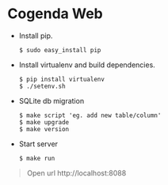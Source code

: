 Cogenda Web
===========

- Install pip.

	```
	$ sudo easy_install pip
	```

- Install virtualenv and build dependencies.

	```
	$ pip install virtualenv
	$ ./setenv.sh
	```

- SQLite db migration

    ```
    $ make script 'eg. add new table/column'
    $ make upgrade
    $ make version
    ```

- Start server

	```
	$ make run
	```
> Open url http://localhost:8088

